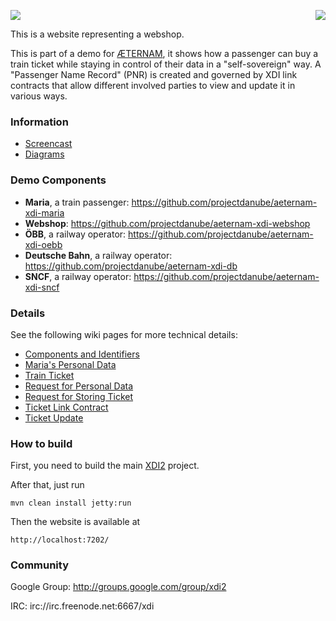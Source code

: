 <a href="http://projectdanube.org/" target="_blank"><img src="http://projectdanube.github.com/xdi2/images/projectdanube_logo.png" align="right"></a>
<img src="http://projectdanube.github.com/xdi2/images/logo64.png"><br>

This is a website representing a webshop.

This is part of a demo for [ÆTERNAM](https://aeternam.eu/), it shows how a passenger can buy a train ticket while staying in control of their data in a "self-sovereign" way. A "Passenger Name Record" (PNR) is created and governed by XDI link contracts that allow different involved parties to view and update it in various ways.

### Information

* [Screencast](https://vimeo.com/191811593)
* [Diagrams](https://projectdanube.github.io/aeternam-xdi-webshop/XDI-AETERNAM-demo.pdf)

### Demo Components

 * **Maria**, a train passenger: https://github.com/projectdanube/aeternam-xdi-maria
 * **Webshop**: https://github.com/projectdanube/aeternam-xdi-webshop
 * **ÖBB**, a railway operator: https://github.com/projectdanube/aeternam-xdi-oebb
 * **Deutsche Bahn**, a railway operator: https://github.com/projectdanube/aeternam-xdi-db
 * **SNCF**, a railway operator: https://github.com/projectdanube/aeternam-xdi-sncf

### Details

See the following wiki pages for more technical details:

 * [Components and Identifiers](https://github.com/projectdanube/aeternam-xdi-webshop/wiki/Components-and-Identifiers)
 * [Maria's Personal Data](https://github.com/projectdanube/aeternam-xdi-webshop/wiki/Maria's-Personal-Data)
 * [Train Ticket](https://github.com/projectdanube/aeternam-xdi-webshop/wiki/Train-Ticket)
 * [Request for Personal Data](https://github.com/projectdanube/aeternam-xdi-webshop/wiki/Request-for-Personal-Data)
 * [Request for Storing Ticket](https://github.com/projectdanube/aeternam-xdi-webshop/wiki/Request-for-Storing-Ticket)
 * [Ticket Link Contract](https://github.com/projectdanube/aeternam-xdi-webshop/wiki/Ticket-Link-Contract)
 * [Ticket Update](https://github.com/projectdanube/aeternam-xdi-webshop/wiki/Ticket-Update)

### How to build

First, you need to build the main [XDI2](http://github.com/projectdanube/xdi2) project.

After that, just run

    mvn clean install jetty:run

Then the website is available at

	http://localhost:7202/

### Community

Google Group: http://groups.google.com/group/xdi2

IRC: irc://irc.freenode.net:6667/xdi
